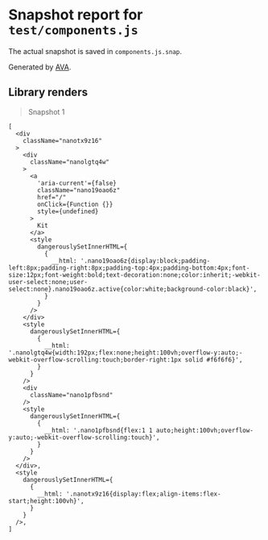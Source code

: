 # Snapshot report for `test/components.js`

The actual snapshot is saved in `components.js.snap`.

Generated by [AVA](https://ava.li).

## Library renders

> Snapshot 1

    [
      <div
        className="nanotx9z16"
      >
        <div
          className="nanolgtq4w"
        >
          <a
            'aria-current'={false}
            className="nano19oao6z"
            href="/"
            onClick={Function {}}
            style={undefined}
          >
            Kit
          </a>
          <style
            dangerouslySetInnerHTML={
              {
                __html: '.nano19oao6z{display:block;padding-left:8px;padding-right:8px;padding-top:4px;padding-bottom:4px;font-size:12px;font-weight:bold;text-decoration:none;color:inherit;-webkit-user-select:none;user-select:none}.nano19oao6z.active{color:white;background-color:black}',
              }
            }
          />
        </div>
        <style
          dangerouslySetInnerHTML={
            {
              __html: '.nanolgtq4w{width:192px;flex:none;height:100vh;overflow-y:auto;-webkit-overflow-scrolling:touch;border-right:1px solid #f6f6f6}',
            }
          }
        />
        <div
          className="nano1pfbsnd"
        />
        <style
          dangerouslySetInnerHTML={
            {
              __html: '.nano1pfbsnd{flex:1 1 auto;height:100vh;overflow-y:auto;-webkit-overflow-scrolling:touch}',
            }
          }
        />
      </div>,
      <style
        dangerouslySetInnerHTML={
          {
            __html: '.nanotx9z16{display:flex;align-items:flex-start;height:100vh}',
          }
        }
      />,
    ]

